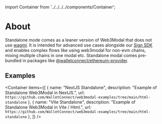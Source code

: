 import Container from '../../../../components/Container';

# About

Standalone mode comes as a leaner version of Web3Modal that does not use [wagmi](https://wagmi.sh). It is intended for advanced use cases alongside our [Sign SDK](../../../../api/sign.md) and enables complex flows like using web3modal for non-evm chains, mixing multiple chains in one modal etc. Standalone modal comes pre-bundled in packages like [@walletconnect/ethereum-provider](https://www.npmjs.com/package/@walletconnect/ethereum-provider).

## Examples

<Container
items={[
{
name: "NextJS Standalone",
description: "Example of Standalone Web3Modal in NextJS.",
url: `https://github.com/WalletConnect/web3modal-examples/tree/main/html-standalone`
},
{
name: "Vite Standalone",
description: "Example of Standalone Web3Modal in Vite / Html.",
url: `https://github.com/WalletConnect/web3modal-examples/tree/main/html-standalone`
},
]}
/>
